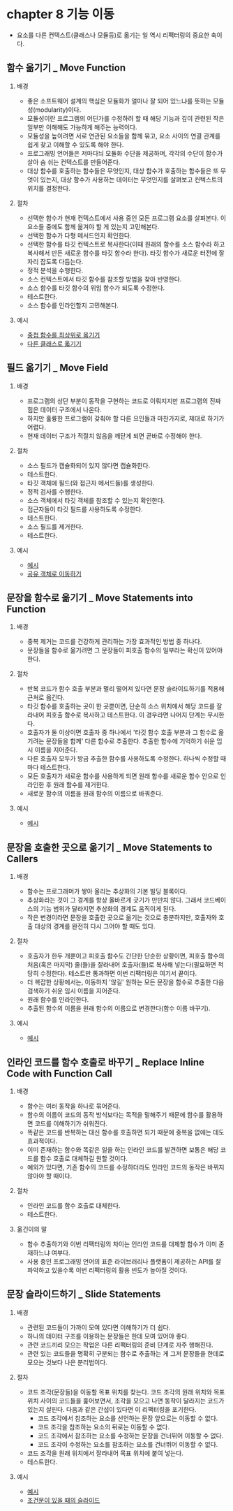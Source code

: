 # chapter 8 기능 이동

- 요소를 다른 컨텍스트(클래스나 모듈등)로 옮기는 일 역시 리팩터링의 중요한 축이다.

## 함수 옮기기 \_ Move Function

1. 배경

   - 좋은 소프트웨어 설계의 핵심은 모듈화가 얼마나 잘 되어 있느냐를 뜻하는 모듈성(modularity)이다.
   - 모듈성이란 프로그램의 어딘가를 수정하려 할 때 해당 기능과 깊이 관련된 작은 일부만 이해해도 가능하게 해주는 능력이다.
   - 모듈성을 높이려면 서로 연관된 요소들을 함께 묶고, 요소 사이의 연결 관계를 쉽게 찾고 이해할 수 있도록 해야 한다.
   - 프로그래밍 언어들은 저마다늬 모듈화 수단을 제공하며, 각각의 수단이 함수가 살아 숨 쉬는 컨텍스트를 만들어준다.
   - 대상 함수를 호출하는 함수들은 무엇인지, 대상 함수가 호출하는 함수들은 또 무엇이 있는지, 대상 함수가 사용하는 데이터는 무엇인지를 살펴보고 컨텍스트의 위치를 결정한다.

2. 절차

   - 선택한 함수가 현재 컨텍스트에서 사용 중인 모든 프로그램 요소를 살펴본다. 이 요소들 중에도 함께 옮겨야 할 게 있는지 고민해본다.
   - 선택한 함수가 다형 메서드인지 확인한다.
   - 선택한 함수를 타깃 컨텍스트로 복사한다(이때 원래의 함수를 소스 함수라 하고 복사해서 만든 새로운 함수를 타깃 함수라 한다). 타깃 함수가 새로운 터전에 잘 자리 잡도록 다듬는다.
   - 정적 분석을 수행한다.
   - 소스 컨텍스트에서 타깃 함수를 참조할 방법을 찾아 반영한다.
   - 소스 함수를 타깃 함수의 위임 함수가 되도록 수정한다.
   - 테스트한다.
   - 소스 함수를 인라인할지 고민해본다.

3. 예시

   - [중첩 함수를 최상위로 옮기기](ex_8_1/1.js)
   - [다른 클래스로 옯기기](ex_8_1/2.js)

## 필드 옮기기 \_ Move Field

1. 배경

   - 프로그램의 상단 부분이 동작을 구현하는 코드로 이뤄지지만 프로그램의 진짜 힘은 데이터 구조에서 나온다.
   - 하지만 훌륭한 프로그램이 갖춰야 할 다른 요인들과 마찬가지로, 제대로 하기가 어렵다.
   - 현재 데이터 구조가 적절치 않음을 깨닫게 되면 곧바로 수정해야 한다.

2. 절차

   - 소스 필드가 캡슐화되어 있지 않다면 캡슐화한다.
   - 테스트한다.
   - 타깃 객체에 필드(와 접근자 메서드들)를 생성한다.
   - 정적 검사를 수행한다.
   - 소스 객체에서 타깃 객체를 참조할 수 있는지 확인한다.
   - 접근자들이 타깃 필드를 사용하도록 수정한다.
   - 테스트한다.
   - 소스 필드를 제거한다.
   - 테스트한다.

3. 예시

   - [예시](ex_8_2/1.js)
   - [공유 객체로 이동하기](ex_8_2/2.js)

## 문장을 함수로 옮기기 \_ Move Statements into Function

1. 배경

   - 중복 제거는 코드를 건강하게 관리하는 가장 효과적인 방법 중 하나다.
   - 문장들을 함수로 옮기려면 그 문장들이 피호출 함수의 일부라는 확신이 있어야 한다.

2. 절차

   - 반복 코드가 함수 호출 부분과 멀리 떨어져 있다면 문장 슬라이드하기를 적용해 근처로 옮긴다.
   - 타깃 함수를 호출하는 곳이 한 곳뿐이면, 단순히 소스 위치에서 해당 코드를 잘라내어 피호출 함수로 복사하고 테스트한다. 이 경우라면 나머지 단계는 무시한다.
   - 호출자가 둘 이상이면 호출자 중 하나에서 '타깃 함수 호출 부분과 그 함수로 옮기려는 문장들을 함께' 다른 함수로 추출한다. 추출한 함수에 기억하기 쉬운 임시 이름을 지어준다.
   - 다른 호출자 모두가 방금 추출한 함수를 사용하도록 수정한다. 하나씩 수정할 때마다 테스트한다.
   - 모든 호출자가 새로운 함수를 사용하게 되면 원래 함수를 새로운 함수 안으로 인라인한 후 원래 함수를 제거한다.
   - 새로운 함수의 이름을 원래 함수의 이름으로 바꿔준다.

3. 예시

   - [예시](ex_8_3/1.js)

## 문장을 호출한 곳으로 옮기기 \_ Move Statements to Callers

1. 배경

   - 함수는 프로그래머가 쌓아 올리는 추상화의 기본 빌딩 블록이다.
   - 추상화라는 것이 그 경계를 항상 올바르게 긋기가 만만치 않다. 그래서 코드베이스의 기능 범위가 달라지면 추상화의 경계도 움직이게 된다.
   - 작은 변경이라면 문장을 호출한 곳으로 옮기는 것으로 충분하지만, 호출자와 호출 대상의 경계를 완전히 다시 그어야 할 때도 있다.

2. 절차

   - 호출자가 한두 개뿐이고 피호출 함수도 간단한 단순한 상황이면, 피호출 함수의 처음(혹은 마지막) 줄(들)을 잘라내어 호출자(들)로 복사해 넣는다(필요하면 적당히 수정한다). 테스트만 통과하면 이번 리팩터링은 여기서 끝이다.
   - 더 복잡한 상황에서는, 이동하지 '않길' 원하는 모든 문장을 함수로 추출한 다음 검색하기 쉬운 임시 이름을 지어준다.
   - 원래 함수를 인라인한다.
   - 추출된 함수의 이름을 원래 함수의 이름으로 변경한다(함수 이름 바꾸기).

3. 예시

   - [예시](ex_8_4/1.js)

## 인라인 코드를 함수 호출로 바꾸기 \_ Replace Inline Code with Function Call

1. 배경

   - 함수는 여러 동작을 하나로 묶어준다.
   - 함수의 이름이 코드의 동작 방식보다는 목적을 말해주기 때문에 함수를 활용하면 코드를 이해하기가 쉬워진다.
   - 똑같은 코드를 반복하는 대신 함수를 호출하면 되기 때문에 중복을 없애는 데도 효과적이다.
   - 이미 존재하는 함수와 똑같은 일을 하는 인라인 코드를 발견하면 보통은 해당 코드를 함수 호출로 대체하길 원할 것이다.
   - 예외가 있다면, 기존 함수의 코드를 수정하더라도 인라인 코드의 동작은 바뀌지 않아야 할 때이다.

2. 절차

   - 인라인 코드를 함수 호출로 대체한다.
   - 테스트한다.

3. 옮긴이의 말

   - 함수 추출하기와 이번 리팩터링의 차이는 인라인 코드를 대체할 함수가 이미 존재하느냐 여부다.
   - 사용 중인 프로그래밍 언어의 표준 라이브러리나 플랫폼이 제공하는 API를 잘 파악하고 있을수록 이번 리팩터링의 활용 빈도가 높아질 것이다.

## 문장 슬라이드하기 \_ Slide Statements

1. 배경

   - 관련된 코드들이 가까이 모여 있다면 이해하기가 더 쉽다.
   - 하나의 데이터 구조를 이용하는 문장들은 한데 모여 있어야 좋다.
   - 관련 코드끼리 모으는 작업은 다른 리팩터링의 준비 단계로 자주 행해진다.
   - 관련 있는 코드들을 명확히 구분되는 함수로 추출하는 게 그저 문장들을 한데로 모으는 것보다 나은 분리법이다.

2. 절차

   - 코드 조각(문장들)을 이동할 목표 위치를 찾는다. 코드 조각의 원래 위치와 목표 위치 사이의 코드들을 훑어보면서, 조각을 모으고 나면 동작이 달라지는 코드가 있는지 살핀다. 다음과 같은 간섭이 있다면 이 리팩터링을 포기한다.
     - 코드 조각에서 참조하는 요소를 선언하는 문장 앞으로는 이동할 수 없다.
     - 코드 조각을 참조하는 요소의 뒤로는 이동할 수 없다.
     - 코드 조각에서 참조하는 요소를 수정하는 문장을 건너뛰어 이동할 수 없다.
     - 코드 조각이 수정하는 요소를 참조하는 요소를 건너뛰어 이동할 수 없다.
   - 코드 조각을 원래 위치에서 잘라내어 목표 위치에 붙여 넣는다.
   - 테스트한다.

3. 예시

   - [예시](ex_8_6/1.js)
   - [조건문이 있을 때의 슬라이드](ex_8_6/2.js)
